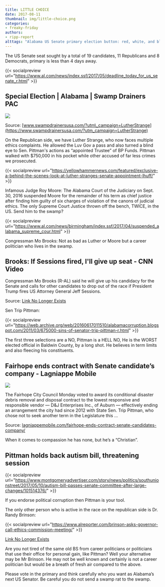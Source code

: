 ```yaml
---
title: LITTLE CHOICE
date: 2017-08-11
thumbnail: img/little-choice.png
categories:
- freaky-friday
authors:
- ripp-report
alttags: "Alabama US Senate primary election button: red, white, and blue design with stars and VOTE text"
---
```

The US Senate seat sought by a total of 19 candidates, 11 Republicans and 8 Democrats, primary is less than 4 days away.

{{< socialpreview url="https://www.al.com/news/index.ssf/2017/05/deadline_today_for_us_senate_r.html" >}}

## Special Election | Alabama | Swamp Drainers PAC

![](https://cdn.rippreport.com/wp-content/uploads/2017/08/36e362_b93f06b456b646a48b0abb37995f9b47%7Emv21.jpg)

Source: [www.swampdrainersusa.com/?utm\_campaign=LutherStrange](https://www.swampdrainersusa.com/?utm_campaign=LutherStrange)

On the Republican side, we have Luther Strange, who now faces multiple ethics complaints. He allowed the Luv Gov a pass and also turned a blind eye to Sen. Pittman's actions as “appointed Trustee” of BP Funds. Pittman walked with $750,000 in his pocket while other accused of far less crimes we prosecuted.

{{< socialpreview url="https://yellowhammernews.com/featured/exclusive-a-behind-the-scenes-look-at-luther-stranges-senate-appointment-lhuff/" >}}

Infamous Judge Roy Moore: The Alabama Court of the Judiciary on Sept. 30, 2016 suspended Moore for the remainder of his term as chief justice after finding him guilty of six charges of violation of the canons of judicial ethics. The only Supreme Court Justice thrown off the bench, TWICE, in the US. Send him to the swamp?

{{< socialpreview url="https://www.al.com/news/birmingham/index.ssf/2017/04/suspended_alabama_supreme_cour.html" >}}

Congressman Mo Brooks: Not as bad as Luther or Moore but a career politician who lives in the swamp.

## Brooks: If Sessions fired, I'll give up seat - CNN Video

Congressman Mo Brooks (R-AL) said he will give up his candidacy for the Senate and calls for other candidates to drop out of the race if President Trump fires US Attorney General Jeff Sessions.

Source: [Link No Longer Exists](http://www.cnn.com/videos/politics/will-give-sessions-seat-mo-brooks-sot-newday.cnn)

Sen Trip Pittman:

{{< socialpreview url="https://web.archive.org/web/20160617011510/alabamacorruption.blogspot.com/2011/03/675000-sins-of-senator-trip-pittman-r.html" >}}

The first three selections are a NO, Pittman is a HELL NO, He is the WORST elected official in Baldwin County, by a long shot. He believes in term limits and also fleecing his constituents.

## Fairhope ends contract with Senate candidate’s company - Lagniappe Mobile

![](https://cdn.rippreport.com/wp-content/uploads/2017/08/BB_Pittman.jpg)

The Fairhope City Council Monday voted to award its conditional disaster debris removal and disposal contract to the lowest responsive and responsible vendor — D&J Enterprises Inc., of Auburn — effectively ending an arrangement the city had since 2012 with State Sen. Trip Pittman, who chose not to seek another term in the Legislature this …

Source: [lagniappemobile.com/fairhope-ends-contract-senate-candidates-company/](http://lagniappemobile.com/fairhope-ends-contract-senate-candidates-company/)

When it comes to compassion he has none, but he’s a “Christian”.

## Pittman holds back autism bill, threatening session

{{< socialpreview url="https://www.montgomeryadvertiser.com/story/news/politics/southunionstreet/2017/05/10/autism-bill-passes-senate-committee-after-large-changes/101514376/" >}}

If you endorse political corruption then Pittman is your tool.

The only other person who is active in the race on the republican side is Dr. Randy Brinson:

{{< socialpreview url="https://www.alreporter.com/brinson-asks-governor-call-ethics-commission-meeting/" >}}

[Link No Longer Exists](http://local15tv.com/news/election/candidates/know-your-candidates-randy-brinson)

Are you not tired of the same old BS from career politicians or politicians that use their office for personal gain, like Pittman? Well your alternative may be Mr Brinson. He may not be well known and certainly is not a career politician but would be a breath of fresh air compared to the above.

Please vote in the primary and think carefully who you want as Alabama’s next US Senator. Be careful you do not send a swamp rat to the swamp.
